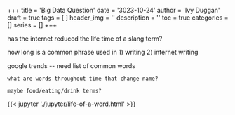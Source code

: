 +++
title = 'Big Data Question'
date = '3023-10-24'
author = 'Ivy Duggan'
draft = true
tags = [
]
header_img = ''
description = ''
toc = true
categories = []
series = []
+++

has the internet reduced the life time of a slang term?

how long is a common phrase used in 1) writing 2) internet writing

google trends -- need list of common words

    what are words throughout time that change name?

    maybe food/eating/drink terms?

{{< jupyter './jupyter/life-of-a-word.html' >}}
